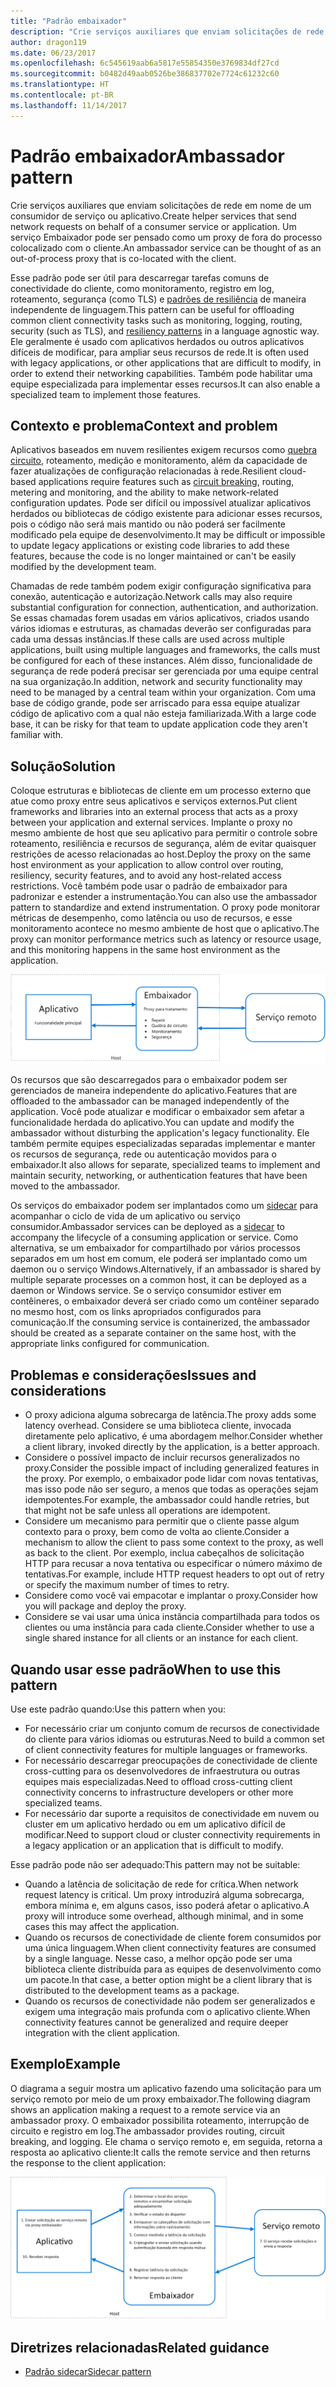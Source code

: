 ```yaml
---
title: "Padrão embaixador"
description: "Crie serviços auxiliares que enviam solicitações de rede em nome de um consumidor de serviço ou aplicativo."
author: dragon119
ms.date: 06/23/2017
ms.openlocfilehash: 6c545619aab6a5817e55854350e3769834df27cd
ms.sourcegitcommit: b0482d49aab0526be386837702e7724c61232c60
ms.translationtype: HT
ms.contentlocale: pt-BR
ms.lasthandoff: 11/14/2017
---
```

# <a name="ambassador-pattern"></a><span data-ttu-id="170f0-103">Padrão embaixador</span><span class="sxs-lookup"><span data-stu-id="170f0-103">Ambassador pattern</span></span>

<span data-ttu-id="170f0-104">Crie serviços auxiliares que enviam solicitações de rede em nome de um consumidor de serviço ou aplicativo.</span><span class="sxs-lookup"><span data-stu-id="170f0-104">Create helper services that send network requests on behalf of a consumer service or application.</span></span> <span data-ttu-id="170f0-105">Um serviço Embaixador pode ser pensado como um proxy de fora do processo colocalizado com o cliente.</span><span class="sxs-lookup"><span data-stu-id="170f0-105">An ambassador service can be thought of as an out-of-process proxy that is co-located with the client.</span></span>

<span data-ttu-id="170f0-106">Esse padrão pode ser útil para descarregar tarefas comuns de conectividade do cliente, como monitoramento, registro em log, roteamento, segurança (como TLS) e [padrões de resiliência][resiliency-patterns] de maneira independente de linguagem.</span><span class="sxs-lookup"><span data-stu-id="170f0-106">This pattern can be useful for offloading common client connectivity tasks such as monitoring, logging, routing, security (such as TLS), and [resiliency patterns][resiliency-patterns] in a language agnostic way.</span></span> <span data-ttu-id="170f0-107">Ele geralmente é usado com aplicativos herdados ou outros aplicativos difíceis de modificar, para ampliar seus recursos de rede.</span><span class="sxs-lookup"><span data-stu-id="170f0-107">It is often used with legacy applications, or other applications that are difficult to modify, in order to extend their networking capabilities.</span></span> <span data-ttu-id="170f0-108">Também pode habilitar uma equipe especializada para implementar esses recursos.</span><span class="sxs-lookup"><span data-stu-id="170f0-108">It can also enable a specialized team to implement those features.</span></span>

## <a name="context-and-problem"></a><span data-ttu-id="170f0-109">Contexto e problema</span><span class="sxs-lookup"><span data-stu-id="170f0-109">Context and problem</span></span>

<span data-ttu-id="170f0-110">Aplicativos baseados em nuvem resilientes exigem recursos como [quebra circuito][circuit-breaker], roteamento, medição e monitoramento, além da capacidade de fazer atualizações de configuração relacionadas à rede.</span><span class="sxs-lookup"><span data-stu-id="170f0-110">Resilient cloud-based applications require features such as [circuit breaking][circuit-breaker], routing, metering and monitoring, and the ability to make network-related configuration updates.</span></span> <span data-ttu-id="170f0-111">Pode ser difícil ou impossível atualizar aplicativos herdados ou bibliotecas de código existente para adicionar esses recursos, pois o código não será mais mantido ou não poderá ser facilmente modificado pela equipe de desenvolvimento.</span><span class="sxs-lookup"><span data-stu-id="170f0-111">It may be difficult or impossible to update legacy applications or existing code libraries to add these features, because the code is no longer maintained or can't be easily modified by the development team.</span></span>

<span data-ttu-id="170f0-112">Chamadas de rede também podem exigir configuração significativa para conexão, autenticação e autorização.</span><span class="sxs-lookup"><span data-stu-id="170f0-112">Network calls may also require substantial configuration for connection, authentication, and authorization.</span></span> <span data-ttu-id="170f0-113">Se essas chamadas forem usadas em vários aplicativos, criados usando vários idiomas e estruturas, as chamadas deverão ser configuradas para cada uma dessas instâncias.</span><span class="sxs-lookup"><span data-stu-id="170f0-113">If these calls are used across multiple applications, built using multiple languages and frameworks, the calls must be configured for each of these instances.</span></span> <span data-ttu-id="170f0-114">Além disso, funcionalidade de segurança de rede poderá precisar ser gerenciada por uma equipe central na sua organização.</span><span class="sxs-lookup"><span data-stu-id="170f0-114">In addition, network and security functionality may need to be managed by a central team within your organization.</span></span> <span data-ttu-id="170f0-115">Com uma base de código grande, pode ser arriscado para essa equipe atualizar código de aplicativo com a qual não esteja familiarizada.</span><span class="sxs-lookup"><span data-stu-id="170f0-115">With a large code base, it can be risky for that team to update application code they aren't familiar with.</span></span>

## <a name="solution"></a><span data-ttu-id="170f0-116">Solução</span><span class="sxs-lookup"><span data-stu-id="170f0-116">Solution</span></span>

<span data-ttu-id="170f0-117">Coloque estruturas e bibliotecas de cliente em um processo externo que atue como proxy entre seus aplicativos e serviços externos.</span><span class="sxs-lookup"><span data-stu-id="170f0-117">Put client frameworks and libraries into an external process that acts as a proxy between your application and external services.</span></span> <span data-ttu-id="170f0-118">Implante o proxy no mesmo ambiente de host que seu aplicativo para permitir o controle sobre roteamento, resiliência e recursos de segurança, além de evitar quaisquer restrições de acesso relacionadas ao host.</span><span class="sxs-lookup"><span data-stu-id="170f0-118">Deploy the proxy on the same host environment as your application to allow control over routing, resiliency, security features, and to avoid any host-related access restrictions.</span></span> <span data-ttu-id="170f0-119">Você também pode usar o padrão de embaixador para padronizar e estender a instrumentação.</span><span class="sxs-lookup"><span data-stu-id="170f0-119">You can also use the ambassador pattern to standardize and extend instrumentation.</span></span> <span data-ttu-id="170f0-120">O proxy pode monitorar métricas de desempenho, como latência ou uso de recursos, e esse monitoramento acontece no mesmo ambiente de host que o aplicativo.</span><span class="sxs-lookup"><span data-stu-id="170f0-120">The proxy can monitor performance metrics such as latency or resource usage, and this monitoring happens in the same host environment as the application.</span></span>

![](./_images/ambassador.png)

<span data-ttu-id="170f0-121">Os recursos que são descarregados para o embaixador podem ser gerenciados de maneira independente do aplicativo.</span><span class="sxs-lookup"><span data-stu-id="170f0-121">Features that are offloaded to the ambassador can be managed independently of the application.</span></span> <span data-ttu-id="170f0-122">Você pode atualizar e modificar o embaixador sem afetar a funcionalidade herdada do aplicativo.</span><span class="sxs-lookup"><span data-stu-id="170f0-122">You can update and modify the ambassador without disturbing the application's legacy functionality.</span></span> <span data-ttu-id="170f0-123">Ele também permite equipes especializadas separadas implementar e manter os recursos de segurança, rede ou autenticação movidos para o embaixador.</span><span class="sxs-lookup"><span data-stu-id="170f0-123">It also allows for separate, specialized teams to implement and maintain security, networking, or authentication features that have been moved to the ambassador.</span></span>

<span data-ttu-id="170f0-124">Os serviços do embaixador podem ser implantados como um [sidecar][sidecar] para acompanhar o ciclo de vida de um aplicativo ou serviço consumidor.</span><span class="sxs-lookup"><span data-stu-id="170f0-124">Ambassador services can be deployed as a [sidecar][sidecar] to accompany the lifecycle of a consuming application or service.</span></span> <span data-ttu-id="170f0-125">Como alternativa, se um embaixador for compartilhado por vários processos separados em um host em comum, ele poderá ser implantado como um daemon ou o serviço Windows.</span><span class="sxs-lookup"><span data-stu-id="170f0-125">Alternatively, if an ambassador is shared by multiple separate processes on a common host, it can be deployed as a daemon or Windows service.</span></span> <span data-ttu-id="170f0-126">Se o serviço consumidor estiver em contêineres, o embaixador deverá ser criado como um contêiner separado no mesmo host, com os links apropriados configurados para comunicação.</span><span class="sxs-lookup"><span data-stu-id="170f0-126">If the consuming service is containerized, the ambassador should be created as a separate container on the same host, with the appropriate links configured for communication.</span></span>

## <a name="issues-and-considerations"></a><span data-ttu-id="170f0-127">Problemas e considerações</span><span class="sxs-lookup"><span data-stu-id="170f0-127">Issues and considerations</span></span>

- <span data-ttu-id="170f0-128">O proxy adiciona alguma sobrecarga de latência.</span><span class="sxs-lookup"><span data-stu-id="170f0-128">The proxy adds some latency overhead.</span></span> <span data-ttu-id="170f0-129">Considere se uma biblioteca cliente, invocada diretamente pelo aplicativo, é uma abordagem melhor.</span><span class="sxs-lookup"><span data-stu-id="170f0-129">Consider whether a client library, invoked directly by the application, is a better approach.</span></span>
- <span data-ttu-id="170f0-130">Considere o possível impacto de incluir recursos generalizados no proxy.</span><span class="sxs-lookup"><span data-stu-id="170f0-130">Consider the possible impact of including generalized features in the proxy.</span></span> <span data-ttu-id="170f0-131">Por exemplo, o embaixador pode lidar com novas tentativas, mas isso pode não ser seguro, a menos que todas as operações sejam idempotentes.</span><span class="sxs-lookup"><span data-stu-id="170f0-131">For example, the ambassador could handle retries, but that might not be safe unless all operations are idempotent.</span></span>
- <span data-ttu-id="170f0-132">Considere um mecanismo para permitir que o cliente passe algum contexto para o proxy, bem como de volta ao cliente.</span><span class="sxs-lookup"><span data-stu-id="170f0-132">Consider a mechanism to allow the client to pass some context to the proxy, as well as back to the client.</span></span> <span data-ttu-id="170f0-133">Por exemplo, inclua cabeçalhos de solicitação HTTP para recusar a nova tentativa ou especificar o número máximo de tentativas.</span><span class="sxs-lookup"><span data-stu-id="170f0-133">For example, include HTTP request headers to opt out of retry or specify the maximum number of times to retry.</span></span>
- <span data-ttu-id="170f0-134">Considere como você vai empacotar e implantar o proxy.</span><span class="sxs-lookup"><span data-stu-id="170f0-134">Consider how you will package and deploy the proxy.</span></span>
- <span data-ttu-id="170f0-135">Considere se vai usar uma única instância compartilhada para todos os clientes ou uma instância para cada cliente.</span><span class="sxs-lookup"><span data-stu-id="170f0-135">Consider whether to use a single shared instance for all clients or an instance for each client.</span></span>

## <a name="when-to-use-this-pattern"></a><span data-ttu-id="170f0-136">Quando usar esse padrão</span><span class="sxs-lookup"><span data-stu-id="170f0-136">When to use this pattern</span></span>

<span data-ttu-id="170f0-137">Use este padrão quando:</span><span class="sxs-lookup"><span data-stu-id="170f0-137">Use this pattern when you:</span></span>

- <span data-ttu-id="170f0-138">For necessário criar um conjunto comum de recursos de conectividade do cliente para vários idiomas ou estruturas.</span><span class="sxs-lookup"><span data-stu-id="170f0-138">Need to build a common set of client connectivity features for multiple languages or frameworks.</span></span>
- <span data-ttu-id="170f0-139">For necessário descarregar preocupações de conectividade de cliente cross-cutting para os desenvolvedores de infraestrutura ou outras equipes mais especializadas.</span><span class="sxs-lookup"><span data-stu-id="170f0-139">Need to offload cross-cutting client connectivity concerns to infrastructure developers or other more specialized teams.</span></span>
- <span data-ttu-id="170f0-140">For necessário dar suporte a requisitos de conectividade em nuvem ou cluster em um aplicativo herdado ou em um aplicativo difícil de modificar.</span><span class="sxs-lookup"><span data-stu-id="170f0-140">Need to support cloud or cluster connectivity requirements in a legacy application or an application that is difficult to modify.</span></span>

<span data-ttu-id="170f0-141">Esse padrão pode não ser adequado:</span><span class="sxs-lookup"><span data-stu-id="170f0-141">This pattern may not be suitable:</span></span>

- <span data-ttu-id="170f0-142">Quando a latência de solicitação de rede for crítica.</span><span class="sxs-lookup"><span data-stu-id="170f0-142">When network request latency is critical.</span></span> <span data-ttu-id="170f0-143">Um proxy introduzirá alguma sobrecarga, embora mínima e, em alguns casos, isso poderá afetar o aplicativo.</span><span class="sxs-lookup"><span data-stu-id="170f0-143">A proxy will introduce some overhead, although minimal, and in some cases this may affect the application.</span></span>
- <span data-ttu-id="170f0-144">Quando os recursos de conectividade de cliente forem consumidos por uma única linguagem.</span><span class="sxs-lookup"><span data-stu-id="170f0-144">When client connectivity features are consumed by a single language.</span></span> <span data-ttu-id="170f0-145">Nesse caso, a melhor opção pode ser uma biblioteca cliente distribuída para as equipes de desenvolvimento como um pacote.</span><span class="sxs-lookup"><span data-stu-id="170f0-145">In that case, a better option might be a client library that is distributed to the development teams as a package.</span></span>
- <span data-ttu-id="170f0-146">Quando os recursos de conectividade não podem ser generalizados e exigem uma integração mais profunda com o aplicativo cliente.</span><span class="sxs-lookup"><span data-stu-id="170f0-146">When connectivity features cannot be generalized and require deeper integration with the client application.</span></span>

## <a name="example"></a><span data-ttu-id="170f0-147">Exemplo</span><span class="sxs-lookup"><span data-stu-id="170f0-147">Example</span></span>

<span data-ttu-id="170f0-148">O diagrama a seguir mostra um aplicativo fazendo uma solicitação para um serviço remoto por meio de um proxy embaixador.</span><span class="sxs-lookup"><span data-stu-id="170f0-148">The following diagram shows an application making a request to a remote service via an ambassador proxy.</span></span> <span data-ttu-id="170f0-149">O embaixador possibilita roteamento, interrupção de circuito e registro em log.</span><span class="sxs-lookup"><span data-stu-id="170f0-149">The ambassador provides routing, circuit breaking, and logging.</span></span> <span data-ttu-id="170f0-150">Ele chama o serviço remoto e, em seguida, retorna a resposta ao aplicativo cliente:</span><span class="sxs-lookup"><span data-stu-id="170f0-150">It calls the remote service and then returns the response to the client application:</span></span>

![](./_images/ambassador-example.png) 

## <a name="related-guidance"></a><span data-ttu-id="170f0-151">Diretrizes relacionadas</span><span class="sxs-lookup"><span data-stu-id="170f0-151">Related guidance</span></span>

- [<span data-ttu-id="170f0-152">Padrão sidecar</span><span class="sxs-lookup"><span data-stu-id="170f0-152">Sidecar pattern</span></span>](./sidecar.md)

<!-- links -->

[circuit-breaker]: ./circuit-breaker.md
[resiliency-patterns]: ./category/resiliency.md
[sidecar]: ./sidecar.md
